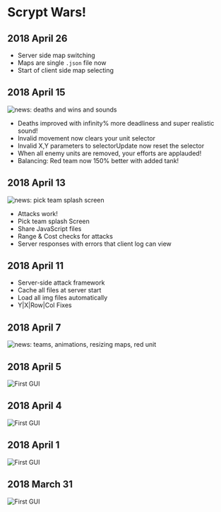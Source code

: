 # Scrypt Wars!

## 2018 April 26

* Server side map switching
* Maps are single `.json` file now
* Start of client side map selecting

## 2018 April 15

![news: deaths and wins and sounds](https://github.com/abaines-vt/scrypt-wars/blob/master/news/Capture6.PNG)

* Deaths improved with infinity% more deadliness and super realistic sound!
* Invalid movement now clears your unit selector
* Invalid X,Y parameters to selectorUpdate now reset the selector
* When all enemy units are removed, your efforts are applauded!
* Balancing: Red team now 150% better with added tank!

## 2018 April 13

![news: pick team splash screen](https://github.com/abaines-vt/scrypt-wars/blob/master/news/Capture5.PNG)

* Attacks work!
* Pick team splash Screen
* Share JavaScript files
* Range & Cost checks for attacks
* Server responses with errors that client log can view

## 2018 April 11

* Server-side attack framework
* Cache all files at server start
* Load all img files automatically
* Y|X|Row|Col Fixes

## 2018 April 7

![news: teams, animations, resizing maps, red unit](https://github.com/abaines-vt/scrypt-wars/blob/master/news/Capture4.PNG)

## 2018 April 5

![First GUI](https://github.com/abaines-vt/scrypt-wars/blob/master/news/Capture3.PNG)

## 2018 April 4

![First GUI](https://github.com/abaines-vt/scrypt-wars/blob/master/news/Capture2.PNG)

## 2018 April 1

![First GUI](https://github.com/abaines-vt/scrypt-wars/blob/master/news/Capture1.PNG)

## 2018 March 31

![First GUI](https://github.com/abaines-vt/scrypt-wars/blob/master/news/Capture.PNG)
